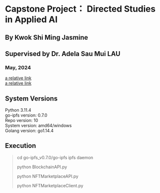# Capstone Project： Directed Studies in Applied AI
## By Kwok Shi Ming Jasmine
## Supervised by Dr. Adela Sau Mui LAU
### May, 2024

[a relative link](Presentation.pdf) <br />
[a relative link](Report.pdf) <br />

## System Versions
Python 3.11.4 <br />
go-ipfs version: 0.7.0 <br />
Repo version: 10 <br />
System version: amd64/windows <br />
Golang version: go1.14.4 <br />

## Execution
> cd go-ipfs_v0.7.0/go-ipfs
> ipfs daemon
>
> python BlockchainAPI.py
>
> python NFTMarketplaceAPI.py
>
> python NFTMarketplaceClient.py
